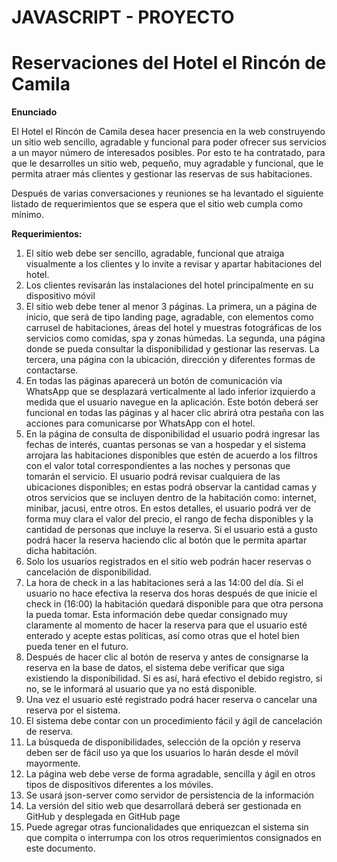 # JAVASCRIPT - PROYECTO

# Reservaciones del Hotel el Rincón de Camila

**Enunciado**

El Hotel el Rincón de Camila desea hacer presencia en la web construyendo un sitio web
sencillo, agradable y funcional para poder ofrecer sus servicios a un mayor número de
interesados posibles. Por esto te ha contratado, para que le desarrolles un sitio web,
pequeño, muy agradable y funcional, que le permita atraer más clientes y gestionar las
reservas de sus habitaciones.

Después de varias conversaciones y reuniones se ha levantado el siguiente listado de
requerimientos que se espera que el sitio web cumpla como mínimo.

**Requerimientos:**

1. El sitio web debe ser sencillo, agradable, funcional que atraiga visualmente a los
    clientes y lo invite a revisar y apartar habitaciones del hotel.
2. Los clientes revisarán las instalaciones del hotel principalmente en su dispositivo
    móvil
3. El sitio web debe tener al menor 3 páginas. La primera, un a página de inicio, que será
    de tipo landing page, agradable, con elementos como carrusel de habitaciones, áreas
    del hotel y muestras fotográficas de los servicios como comidas, spa y zonas
    húmedas. La segunda, una página donde se pueda consultar la disponibilidad y
    gestionar las reservas. La tercera, una página con la ubicación, dirección y diferentes
    formas de contactarse.
4. En todas las páginas aparecerá un botón de comunicación vía WhatsApp que se
    desplazará verticalmente al lado inferior izquierdo a medida que el usuario navegue
    en la aplicación. Este botón deberá ser funcional en todas las páginas y al hacer clic
    abrirá otra pestaña con las acciones para comunicarse por WhatsApp con el hotel.
5. En la página de consulta de disponibilidad el usuario podrá ingresar las fechas de
    interés, cuantas personas se van a hospedar y el sistema arrojara las habitaciones
    disponibles que estén de acuerdo a los filtros con el valor total correspondientes a las
    noches y personas que tomarán el servicio.
    El usuario podrá revisar cualquiera de las ubicaciones disponibles; en estas podrá
    observar la cantidad camas y otros servicios que se incluyen dentro de la habitación
    como: internet, minibar, jacusi, entre otros. En estos detalles, el usuario podrá ver de
    forma muy clara el valor del precio, el rango de fecha disponibles y la cantidad de
    personas que incluye la reserva. Si el usuario está a gusto podrá hacer la reserva
    haciendo clic al botón que le permita apartar dicha habitación.
6. Solo los usuarios registrados en el sitio web podrán hacer reservas o cancelación de
    disponibilidad.
7. La hora de check in a las habitaciones será a las 14:00 del día. Si el usuario no hace
    efectiva la reserva dos horas después de que inicie el check in (16:00) la habitación
    quedará disponible para que otra persona la pueda tomar. Esta información debe
    quedar consignado muy claramente al momento de hacer la reserva para que el
    usuario esté enterado y acepte estas políticas, así como otras que el hotel bien pueda
    tener en el futuro.
8. Después de hacer clic al botón de reserva y antes de consignarse la reserva en la base
    de datos, el sistema debe verificar que siga existiendo la disponibilidad. Si es así, hará
    efectivo el debido registro, si no, se le informará al usuario que ya no está disponible.
9. Una vez el usuario esté registrado podrá hacer reserva o cancelar una reserva por el
    sistema.
10. El sistema debe contar con un procedimiento fácil y ágil de cancelación de reserva.
11. La búsqueda de disponibilidades, selección de la opción y reserva deben ser de fácil
    uso ya que los usuarios lo harán desde el móvil mayormente.
12. La página web debe verse de forma agradable, sencilla y ágil en otros tipos de
    dispositivos diferentes a los móviles.
13. Se usará json-server como servidor de persistencia de la información
14. La versión del sitio web que desarrollará deberá ser gestionada en GitHub y
    desplegada en GitHub page
15. Puede agregar otras funcionalidades que enriquezcan el sistema sin que compita o
    interrumpa con los otros requerimientos consignados en este documento.
